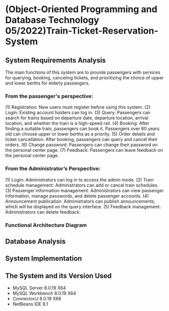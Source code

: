# (Object-Oriented Programming and Database Technology 05/2022)Train-Ticket-Reservation-System

## System Requirements Analysis
The main functions of this system are to provide passengers with services for querying, booking, canceling tickets, and prioritizing the choice of upper and lower berths for elderly passengers. 

### From the passenger's perspective:
(1) Registration: New users must register before using this system.
(2) Login: Existing account holders can log in.
(3) Query: Passengers can search for trains based on departure date, departure location, arrival location, and whether the train is a high-speed rail.
(4) Booking: After finding a suitable train, passengers can book it. Passengers over 60 years old can choose upper or lower berths as a priority.
(5) Order details and ticket cancellation: After booking, passengers can query and cancel their orders.
(6) Change password: Passengers can change their password on the personal center page.
(7) Feedback: Passengers can leave feedback on the personal center page.

### From the Administrator’s Perspective:
(1) Login: Administrators can log in to access the admin mode.
(2) Train schedule management: Administrators can add or cancel train schedules.
(3) Passenger information management: Administrators can view passenger information, manage passwords, and delete passenger accounts.
(4) Announcement publication: Administrators can publish announcements, which will be displayed on the query interface.
(5) Feedback management: Administrators can delete feedback.

### Functional Architecture Diagram



## Database Analysis


## System Implementation


## The System and its Version Used
* MySQL Server 8.0.19 X64
* MySQL Workbench 8.0.19 X64
* Connector/J 8.0.19 X86
* NetBeans IDE 8.1
